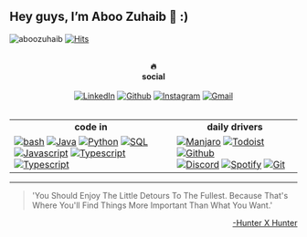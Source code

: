 ## Hey guys, I’m Aboo Zuhaib 🐣 :)

![aboozuhaib](https://img.shields.io/badge/aboo-zuhaib-%23000)
[![Hits](https://hits.seeyoufarm.com/api/count/incr/badge.svg?url=https%3A%2F%2Fgithub.com%2Faboozuhaib%2Fhit-counter&count_bg=%2379C83D&title_bg=%23555555&icon=&icon_color=%23E7E7E7&title=hits&edge_flat=false)](https://hits.seeyoufarm.com)

<br />
<div align="center"><strong>🔥</strong></div>
<div align="center"><strong>social</strong></div>
<br />

<div align="center">
    <a href="https://www.linkedin.com/in/aboo-zuhaib-gasil-c-p-29a6a51b6" target="_blank"><img alt="LinkedIn" src="https://img.shields.io/badge/linkedin-b8bedd?style=flat&logo=linkedin&logoColor=333533"></a>
    <a href="https://github.com/aboozuhaib/" target="_blank"><img alt="Github" src="https://img.shields.io/badge/github-b8bedd?style=flat&logo=github&logoColor=333533"></a>
    <a href="https://instagram.com/_aboo_zuhaib_?igshid=YmMyMTA2M2Y=" target="_blank"><img alt="Instagram" src="https://img.shields.io/badge/instagram-b8bedd?style=flat&logo=instagram&logoColor=333533"></a>
    <a href="mailto:aboozuhaibclt@gmail.com" target="_blank"><img alt="Gmail" src="https://img.shields.io/badge/gmail-b8bedd?style=flat&logo=gmail&logoColor=333533"></a>
</div>
<br />

<table width="100%" cellspacing="0" cellpadding="0" align="center">
<tbody>
<tr>
<td align="center"><strong>code in</strong></td>
<td align="center"><strong>daily drivers</strong></td>
</tr>
<tr>
<td>
    <a href="#" target="_blank"><img alt="bash" src="https://img.shields.io/badge/bash-b2f7ef?style=flat&logo=linux&logoColor=383533"></a>
    <a href="#" target="_blank"><img alt="Java" src="https://img.shields.io/badge/java-b2f7ef??style=flat&logo=java&logoColor=333533"></a>
    <a href="#" target="_blank"><img alt="Python" src="https://img.shields.io/badge/python-b2f7ef??style=for-the-badge&logo=python&logoColor=333533"></a>
    <a href="#" target="_blank"><img alt="SQL" src="https://img.shields.io/badge/sql-b2f7ef??style=for-the-badge&logo=postgresql&logoColor=333533"></a>
    <br />
    <a href="#" target="_blank"><img alt="Javascript" src="https://img.shields.io/badge/javascript-f7d6e0?style=flat&logo=javascript&logoColor=333533"></a>
    <a href="#" target="_blank"><img alt="Typescript" src="https://img.shields.io/badge/css-f7d6e0?style=flat&logo=css3&logoColor=333533"></a>
    <a href="#" target="_blank"><img alt="Typescript" src="https://img.shields.io/badge/html-f7d6e0?style=flat&logo=html5&logoColor=333533"></a>
</td>
<td>
    <a href="#" target="_blank"><img alt="Manjaro" src="https://img.shields.io/badge/manjaro-7bdff2?style=flat&logo=manjaro&logoColor=333533"></a>
    <a href="#" target="_blank"><img alt="Todoist" src="https://img.shields.io/badge/todoist-7bdff2?style=flat&logo=todoist&logoColor=333533"></a>
    <a href="#" target="_blank"><img alt="Github" src="https://img.shields.io/badge/github-7bdff2?style=flat&logo=github&logoColor=333533"></a>
     <br />
    <a href="#" target="_blank"><img alt="Discord" src="https://img.shields.io/badge/discord-7bdff2?style=flat&logo=discord&logoColor=333533"></a>
    <a href="#" target="_blank"><img alt="Spotify" src="https://img.shields.io/badge/spotify-7bdff2?style=flat&logo=spotify&logoColor=333533"></a>
    <a href="#" target="_blank"><img alt="Git" src="https://img.shields.io/badge/git-7bdff2?style=flat&logo=git&logoColor=333533"></a>
</td>
</tr>
</tbody>
</table>

<!-- <div align="center"><strong>.env</strong></div>
<br /> -->
<!-- <div align="center">
  <a href="https://www.studioghibli.com.au/" target="_blank"><img alt="Studio gibli" src="https://img.shields.io/badge/Studio gibli-7bdf2?style=flat&logo=&logoColor=333533"></a>
  <a href="https://www.youtube.com/watch?v=NRorLcHt8Bw" target="_blank"><img alt="Studio gibli" src="https://img.shields.io/badge/Aurora-44d5f2?style=flat&logo=&logoColor=333533"></a>
  <a href="https://www.youtube.com/watch?v=wupToqz1e2g" target="_blank"><img alt="Studio gibli" src="https://img.shields.io/badge/the pale blue dot-f706e0?style=flat&logo=&logoColor=333533"></a>
  

</div>
 -->
---

> 'You Should Enjoy The Little Detours To The Fullest. Because That's Where You'll Find Things More Important Than What You Want.'

<p align="right">
    <a href="https://www.youtube.com/watch?v=Qssvnjj5Moo" target="_blank">-Hunter X Hunter</a>
</p
